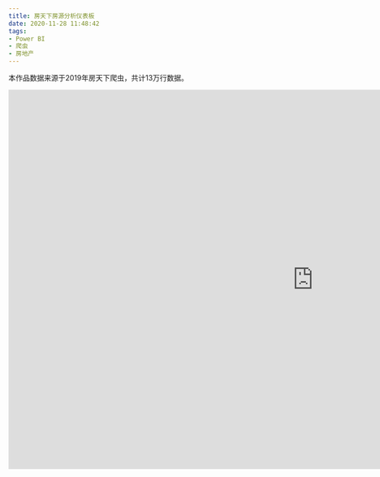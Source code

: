 ```yaml
---
title: 房天下房源分析仪表板
date: 2020-11-28 11:48:42
tags: 
- Power BI
- 爬虫
- 房地产
---
```


本作品数据来源于2019年房天下爬虫，共计13万行数据。

<iframe width="1200" height="747" src="https://app.powerbi.com/view?r=eyJrIjoiMjMxNWU5OTctYWI5OS00ZWFjLWJiZjUtNjQwMTNjNmQzNzVkIiwidCI6IjU1NmQ2MDg2LTVmMjgtNDQwNC1iNjhhLWJhZDRlYTM1YzcxYSIsImMiOjN9&pageName=ReportSectionea7b64dc6368aa8e9e60" frameborder="0" allowFullScreen="true"></iframe>
